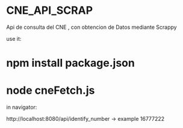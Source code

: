 # CNE_API_SCRAP
Api de consulta del CNE , con obtencion de Datos mediante Scrappy

use it: 



# npm install package.json

# node cneFetch.js 

 in navigator:

http://localhost:8080/api/identify_number -> example 16777222


